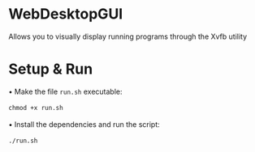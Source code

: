 # WebDesktopGUI
Allows you to visually display running programs through the Xvfb utility
# Setup & Run
• Make the file ```run.sh``` executable:<br><br>
```chmod +x run.sh```<br><br>
• Install the dependencies and run the script:<br><br>
```./run.sh```
